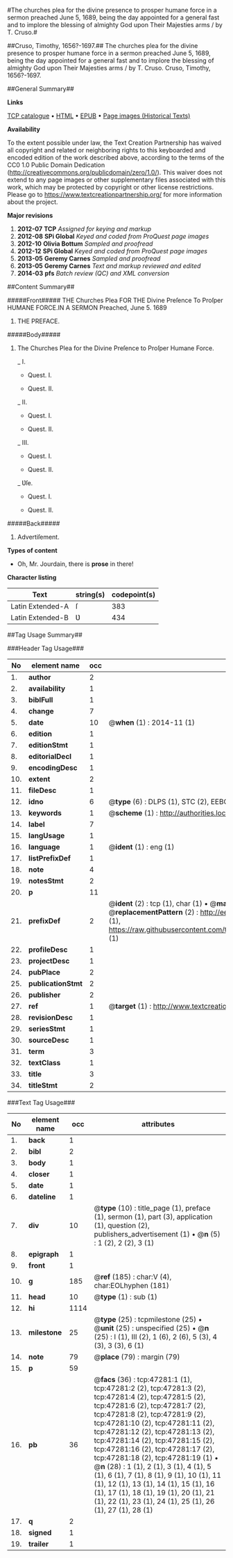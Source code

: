 #The churches plea for the divine presence to prosper humane force in a sermon preached June 5, 1689, being the day appointed for a general fast and to implore the blessing of almighty God upon Their Majesties arms / by T. Cruso.#

##Cruso, Timothy, 1656?-1697.##
The churches plea for the divine presence to prosper humane force in a sermon preached June 5, 1689, being the day appointed for a general fast and to implore the blessing of almighty God upon Their Majesties arms / by T. Cruso.
Cruso, Timothy, 1656?-1697.

##General Summary##

**Links**

[TCP catalogue](http://www.ota.ox.ac.uk/tcp/)  • 
[HTML](http://tei.it.ox.ac.uk/tcp/Texts-HTML/free/A35/A35317.html)  • 
[EPUB](http://tei.it.ox.ac.uk/tcp/Texts-EPUB/free/A35/A35317.epub) • 
[Page images (Historical Texts)](https://historicaltexts.jisc.ac.uk/eebo-11283304e)

**Availability**

To the extent possible under law, the Text Creation Partnership has waived all copyright and related or neighboring rights to this keyboarded and encoded edition of the work described above, according to the terms of the CC0 1.0 Public Domain Dedication (http://creativecommons.org/publicdomain/zero/1.0/). This waiver does not extend to any page images or other supplementary files associated with this work, which may be protected by copyright or other license restrictions. Please go to https://www.textcreationpartnership.org/ for more information about the project.

**Major revisions**

1. __2012-07__ __TCP__ *Assigned for keying and markup*
1. __2012-08__ __SPi Global__ *Keyed and coded from ProQuest page images*
1. __2012-10__ __Olivia Bottum__ *Sampled and proofread*
1. __2012-12__ __SPi Global__ *Keyed and coded from ProQuest page images*
1. __2013-05__ __Geremy Carnes__ *Sampled and proofread*
1. __2013-05__ __Geremy Carnes__ *Text and markup reviewed and edited*
1. __2014-03__ __pfs__ *Batch review (QC) and XML conversion*

##Content Summary##

#####Front#####
THE Churches Plea FOR THE Divine Preſence To Proſper HUMANE FORCE.IN A SERMON Preached, June 5. 1689
1. THE PREFACE.

#####Body#####

1. The Churches Plea for the Divine Preſence to Proſper Humane Force.

    _ I.

      * Quest. I.

      * Quest. II.

    _ II.

      * Quest. I.

      * Quest. II.

    _ III.

      * Quest. I.

      * Quest. II.

    _ Ʋſe.

      * Quest. I.

      * Quest. II.

#####Back#####

1. Advertiſement.

**Types of content**

  * Oh, Mr. Jourdain, there is **prose** in there!

**Character listing**


|Text|string(s)|codepoint(s)|
|---|---|---|
|Latin Extended-A|ſ|383|
|Latin Extended-B|Ʋ|434|

##Tag Usage Summary##

###Header Tag Usage###

|No|element name|occ|attributes|
|---|---|---|---|
|1.|__author__|2||
|2.|__availability__|1||
|3.|__biblFull__|1||
|4.|__change__|7||
|5.|__date__|10| @__when__ (1) : 2014-11 (1)|
|6.|__edition__|1||
|7.|__editionStmt__|1||
|8.|__editorialDecl__|1||
|9.|__encodingDesc__|1||
|10.|__extent__|2||
|11.|__fileDesc__|1||
|12.|__idno__|6| @__type__ (6) : DLPS (1), STC (2), EEBO-CITATION (1), OCLC (1), VID (1)|
|13.|__keywords__|1| @__scheme__ (1) : http://authorities.loc.gov/ (1)|
|14.|__label__|7||
|15.|__langUsage__|1||
|16.|__language__|1| @__ident__ (1) : eng (1)|
|17.|__listPrefixDef__|1||
|18.|__note__|4||
|19.|__notesStmt__|2||
|20.|__p__|11||
|21.|__prefixDef__|2| @__ident__ (2) : tcp (1), char (1)  •  @__matchPattern__ (2) : ([0-9\-]+):([0-9IVX]+) (1), (.+) (1)  •  @__replacementPattern__ (2) : http://eebo.chadwyck.com/downloadtiff?vid=$1&page=$2 (1), https://raw.githubusercontent.com/textcreationpartnership/Texts/master/tcpchars.xml#$1 (1)|
|22.|__profileDesc__|1||
|23.|__projectDesc__|1||
|24.|__pubPlace__|2||
|25.|__publicationStmt__|2||
|26.|__publisher__|2||
|27.|__ref__|1| @__target__ (1) : http://www.textcreationpartnership.org/docs/. (1)|
|28.|__revisionDesc__|1||
|29.|__seriesStmt__|1||
|30.|__sourceDesc__|1||
|31.|__term__|3||
|32.|__textClass__|1||
|33.|__title__|3||
|34.|__titleStmt__|2||


###Text Tag Usage###

|No|element name|occ|attributes|
|---|---|---|---|
|1.|__back__|1||
|2.|__bibl__|2||
|3.|__body__|1||
|4.|__closer__|1||
|5.|__date__|1||
|6.|__dateline__|1||
|7.|__div__|10| @__type__ (10) : title_page (1), preface (1), sermon (1), part (3), application (1), question (2), publishers_advertisement (1)  •  @__n__ (5) : 1 (2), 2 (2), 3 (1)|
|8.|__epigraph__|1||
|9.|__front__|1||
|10.|__g__|185| @__ref__ (185) : char:V (4), char:EOLhyphen (181)|
|11.|__head__|10| @__type__ (1) : sub (1)|
|12.|__hi__|1114||
|13.|__milestone__|25| @__type__ (25) : tcpmilestone (25)  •  @__unit__ (25) : unspecified (25)  •  @__n__ (25) : I (1), III (2), 1 (6), 2 (6), 5 (3), 4 (3), 3 (3), 6 (1)|
|14.|__note__|79| @__place__ (79) : margin (79)|
|15.|__p__|59||
|16.|__pb__|36| @__facs__ (36) : tcp:47281:1 (1), tcp:47281:2 (2), tcp:47281:3 (2), tcp:47281:4 (2), tcp:47281:5 (2), tcp:47281:6 (2), tcp:47281:7 (2), tcp:47281:8 (2), tcp:47281:9 (2), tcp:47281:10 (2), tcp:47281:11 (2), tcp:47281:12 (2), tcp:47281:13 (2), tcp:47281:14 (2), tcp:47281:15 (2), tcp:47281:16 (2), tcp:47281:17 (2), tcp:47281:18 (2), tcp:47281:19 (1)  •  @__n__ (28) : 1 (1), 2 (1), 3 (1), 4 (1), 5 (1), 6 (1), 7 (1), 8 (1), 9 (1), 10 (1), 11 (1), 12 (1), 13 (1), 14 (1), 15 (1), 16 (1), 17 (1), 18 (1), 19 (1), 20 (1), 21 (1), 22 (1), 23 (1), 24 (1), 25 (1), 26 (1), 27 (1), 28 (1)|
|17.|__q__|2||
|18.|__signed__|1||
|19.|__trailer__|1||
